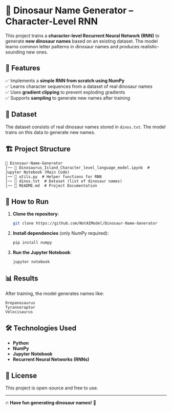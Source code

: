 # 🦖 Dinosaur Name Generator – Character-Level RNN

This project trains a **character-level Recurrent Neural Network (RNN)** to generate **new dinosaur names** based on an existing dataset. The model learns common letter patterns in dinosaur names and produces realistic-sounding new ones.

## 📌 Features
✅ Implements a **simple RNN from scratch using NumPy**  
✅ Learns character sequences from a dataset of real dinosaur names  
✅ Uses **gradient clipping** to prevent exploding gradients  
✅ Supports **sampling** to generate new names after training  

## 📂 Dataset
The dataset consists of real dinosaur names stored in `dinos.txt`. The model trains on this data to generate new names.

## 🏗️ Project Structure
```
📁 Dinosaur-Name-Generator
│── 📜 Dinosaurus_Island_Character_level_language_model.ipynb  # Jupyter Notebook (Main Code)
│── 📜 utils.py  # Helper functions for RNN
│── 📜 dinos.txt  # Dataset (list of dinosaur names)
│── 📜 README.md  # Project Documentation
```

## 🚀 How to Run
1. **Clone the repository**:
   ```bash
   git clone https://github.com/NotAIModel/Dinosaur-Name-Generator
   ```
2. **Install dependencies** (only NumPy required):
   ```bash
   pip install numpy
   ```
3. **Run the Jupyter Notebook**:
   ```bash
   jupyter notebook
   ```

## 📊 Results
After training, the model generates names like:
```
Drepanosaurus
Tyrannoraptor
Velocisaurus
```

## 🛠 Technologies Used
- **Python**
- **NumPy**
- **Jupyter Notebook**
- **Recurrent Neural Networks (RNNs)**

## 📜 License
This project is open-source and free to use.

---
🔥 **Have fun generating dinosaur names!** 🦖
